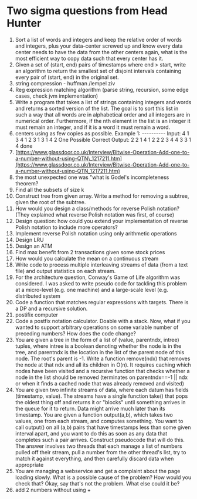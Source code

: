 # Two sigma questions from Head Hunter



1. Sort a list of words and integers and keep the relative order of words and integers, plus your data-center screwed up and know every data center needs to have the data from the other centers again, what is the most efficient way to copy data such that every center has it.
2. Given a set of \(start, end\) pairs of timestamps where end &gt; start, write an algorithm to return the smallest set of disjoint intervals containing every pair of \(start, end\) in the original set.
3. string compression - huffman /lempel ziv
4. Reg expression matching algorithm \(parse string, recursion, some edge cases, check jvm implementation\)
5. Write a program that takes a list of strings containing integers and words and returns a sorted version of the list. The goal is to sort this list in such a way that all words are in alphabetical order and all integers are in numerical order. Furthermore, if the nth element in the list is an integer it must remain an integer, and if it is a word it must remain a word.
6. centers using as few copies as possible. Example 1: ---------- Input: 4 1 3 4 1 2 3 1 3 1 4 2 One Possible Correct Output: 2 2 1 4 1 2 2 2 3 4 4 3 3 1 4 done
7. [https://www.glassdoor.co.uk/Interview/Bitwise-Operation-Add-one-to-a-number-without-using-QTN\_1217211.htm](https://www.glassdoor.co.uk/Interview/Bitwise-Operation-Add-one-to-a-number-without-using-QTN_1217211.htm)
8. the most unexpected one was "what is Godel's incompleteness theorem?
9. Find all the subsets of size k
10. Construct tree from given array. Write a method for removing a subtree, given the root of the subtree.
11. How would you design a class/methods for reverse Polish notation? \(They explained what reverse Polish notation was first, of course\)
12. Design question: how could you extend your implementation of reverse Polish notation to include more operators?
13. Implement reverse Polish notation using only arithmetic operations
14. Design LRU
15. Design an ATM
16. Find max benefit from 2 transactions given some stock prices
17. How would you calculate the mean on a continuous stream
18. Write code to process multiple interleaving streams of data \(from a text file\) and output statistics on each stream.
19. For the architecture question, Conway's Game of Life algorithm was considered. I was asked to write pseudo code for tackling this problem at a micro-level \(e.g. one machine\) and a large-scale level \(e.g. distributed system
20. Code a function that matches regular expressions with targets. There is a DP and a recursive solution.
21. postifix computer
22. Code a postfix notation calculator. Doable with a stack. Now, what if you wanted to support arbitrary operations on some variable number of preceding numbers? How does the code change?
23. You are given a tree in the form of a list of \(value, parentndx, intree\) tuples, where intree is a boolean denoting whether the node is in the tree, and parentndx is the location in the list of the parent node of this node. The root's parent is -1. Write a function remove\(ndx\) that removes the node at that ndx and all its children in O\(n\). It requires caching which nodes have been visited and a recursive function that checks whether a node in the list should be removed \(terminates on parentndx==-1 \|\| ndx or when it finds a cached node that was already removed and visited\)
24. You are given two infinite streams of data, where each datum has fields \(timestamp, value\). The streams have a single function take\(\) that pops the oldest thing off and returns it or "blocks" until something arrives in the queue for it to return. Data might arrive much later than its timestamp. You are given a function output\(a,b\), which takes two values, one from each stream, and computes something. You want to call output\(\) on all \(a,b\) pairs that have timestamps less than some given interval apart, and you want to do this as soon as any data that completes such a pair arrives. Construct pseudocode that will do this. The answer involves two threads that each manage a list of numbers pulled off their stream, pull a number from the other thread's list, try to match it against everything, and then carefully discard data when appropriate
25. You are managing a webservice and get a complaint about the page loading slowly. What is a possible cause of the problem? How would you check that? Okay, say that's not the problem. What else could it be?
26. add 2 numbers without using +

